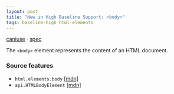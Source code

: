```yaml
---
layout: post
title: "New in High Baseline Support: <body>"
tags: baseline-high html-elements
---
```


[caniuse](https://caniuse.com/?search=body) · [spec](https://html.spec.whatwg.org/multipage/sections.html#the-body-element)

The `<body>` element represents the content of an HTML document.

### Source features

- ``html.elements.body`` [[mdn]](https://https://developer.mozilla.org/en-US/search?q=html.elements.body)
- ``api.HTMLBodyElement`` [[mdn]](https://https://developer.mozilla.org/en-US/search?q=api.HTMLBodyElement)
